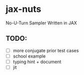 # jax-nuts
No-U-Turn Sampler Written in JAX


## TODO:
- [ ] more conjugate prior test cases
- [ ] school example
- [ ] typing hint + document
- [ ] jit
